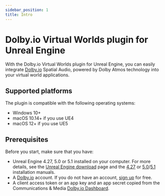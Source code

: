 ```yaml
---
sidebar_position: 1
title: Intro
---
```


# Dolby.io Virtual Worlds plugin for Unreal Engine
With the Dolby.io Virtual Worlds plugin for Unreal Engine, you can easily integrate [Dolby.io](https://dolby.io) Spatial Audio, powered by Dolby Atmos technology into your virtual world applications.

## Supported platforms
The plugin is compatible with the following operating systems:

- Windows 10+
- macOS 10.14+ if you use UE4
- macOS 12+ if you use UE5

## Prerequisites
Before you start, make sure that you have:
- Unreal Engine 4.27, 5.0 or 5.1 installed on your computer. For more details, see the [Unreal Engine download](https://www.unrealengine.com/en-US/download) page and the [4.27](https://docs.unrealengine.com/4.27/en-US/Basics/InstallingUnrealEngine/) or [5.0](https://docs.unrealengine.com/5.0/en-US/installing-unreal-engine/)/[5.1](https://docs.unrealengine.com/5.1/en-US/installing-unreal-engine/) installation manuals.
- A [Dolby.io](https://dolby.io) account. If you do not have an account, [sign up](https://dolby.io/signup) for free.
- A client access token or an app key and an app secret copied from the Communications & Media [Dolby.io Dashboard](https://dashboard.dolby.io/).

